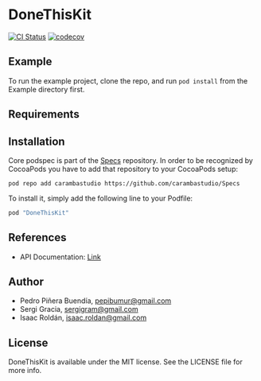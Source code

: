 # DoneThisKit

[![CI Status](http://img.shields.io/travis/carambastudio/DoneThisKit.svg?style=flat)](https://travis-ci.org/carambastudio/DoneThisKit)
[![codecov](https://codecov.io/gh/carambastudio/DoneThisKit/branch/master/graph/badge.svg)](https://codecov.io/gh/carambastudio/DoneThisKit)

## Example

To run the example project, clone the repo, and run `pod install` from the Example directory first.

## Requirements

## Installation

Core podspec is part of the [Specs]() repository. In order to be recognized by CocoaPods you have to add that repository to your CocoaPods setup:

```
pod repo add carambastudio https://github.com/carambastudio/Specs
```

To install it, simply add the following line to your Podfile:

```ruby
pod "DoneThisKit"
```

## References
- API Documentation: [Link](https://i-done-this.readme.io/docs)

## Author

- Pedro Piñera Buendía, pepibumur@gmail.com
- Sergi Gracia, sergigram@gmail.com
- Isaac Roldán, isaac.roldan@gmail.com

## License

DoneThisKit is available under the MIT license. See the LICENSE file for more info.
